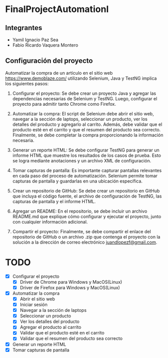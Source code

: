 # FinalProjectAutomationI

## Integrantes

- Yamil Ignacio Paz Sea
- Fabio Ricardo Vaquera Montero

## Configuración del proyecto

Automatizar la compra de un artículo en el sitio web https://www.demoblaze.com/ utilizando Selenium, Java y TestNG implica los siguientes pasos:

1. Configurar el proyecto: Se debe crear un proyecto Java y agregar las dependencias necesarias de Selenium y TestNG. Luego, configurar el proyecto para admitir tanto Chrome como Firefox.

2. Automatizar la compra: El script de Selenium debe abrir el sitio web, navegar a la sección de laptops, seleccionar un producto, ver los detalles del producto y agregarlo al carrito. Además, debe validar que el producto esté en el carrito y que el resumen del producto sea correcto. Finalmente, se debe completar la compra proporcionando la información necesaria.

3. Generar un reporte HTML: Se debe configurar TestNG para generar un informe HTML que muestre los resultados de los casos de prueba. Esto se logra mediante anotaciones y un archivo XML de configuración.

4. Tomar capturas de pantalla: Es importante capturar pantallas relevantes en cada paso del proceso de automatización. Selenium permite tomar capturas de pantalla y guardarlas en una ubicación específica.

5. Crear un repositorio de GitHub: Se debe crear un repositorio en GitHub que incluya el código fuente, el archivo de configuración de TestNG, las capturas de pantalla y el informe HTML.

6. Agregar un README: En el repositorio, se debe incluir un archivo README.md que explique cómo configurar y ejecutar el proyecto, junto con cualquier información adicional.

7. Compartir el proyecto: Finalmente, se debe compartir el enlace del repositorio de GitHub o un archivo .zip que contenga el proyecto con la solución a la dirección de correo electrónico juandlopezf@gmail.com.

# TODO

- [x] Configurar el proyecto
  - [x] Driver de Chrome para Windows y MacOS(Linux)
  - [x] Driver de Firefox para Windows y MacOS(Linux)
- [x] Automatizar la compra
  - [x] Abrir el sitio web
  - [x] Iniciar sesión
  - [x] Navegar a la sección de laptops
  - [x] Seleccionar un producto
  - [x] Ver los detalles del producto
  - [x] Agregar el producto al carrito
  - [x] Validar que el producto esté en el carrito
  - [x] Validar que el resumen del producto sea correcto
- [x] Generar un reporte HTML
- [x] Tomar capturas de pantalla